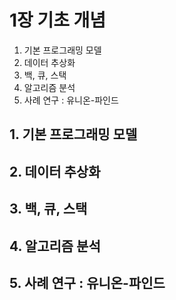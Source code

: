 # 1장 기초 개념

1. 기본 프로그래밍 모델
2. 데이터 추상화
3. 백, 큐, 스택
4. 알고리즘 분석
5. 사례 연구 : 유니온-파인드

## 1. 기본 프로그래밍 모델

## 2. 데이터 추상화

## 3. 백, 큐, 스택

## 4. 알고리즘 분석

## 5. 사례 연구 : 유니온-파인드

